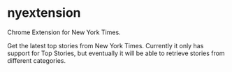 # nyextension
Chrome Extension for New York Times.

Get the latest top stories from New York Times. Currently it only has support for Top Stories, but eventually it will be able to retrieve stories from different categories.
